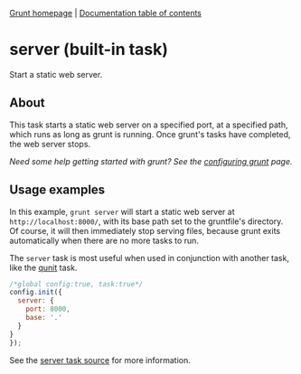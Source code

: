 [Grunt homepage](https://github.com/cowboy/grunt) | [Documentation table of contents](toc.md)

# server (built-in task)
Start a static web server.

## About

This task starts a static web server on a specified port, at a specified path, which runs as long as grunt is running. Once grunt's tasks have completed, the web server stops.

_Need some help getting started with grunt? See the [configuring grunt](configuring.md) page._

## Usage examples

In this example, `grunt server` will start a static web server at `http://localhost:8000/`, with its base path set to the gruntfile's directory. Of course, it will then immediately stop serving files, because grunt exits automatically when there are no more tasks to run.

The `server` task is most useful when used in conjunction with another task, like the [qunit](task_qunit.md) task.

```javascript
/*global config:true, task:true*/
config.init({
  server: {
    port: 8000,
    base: '.'
  }
}
});
```

See the [server task source](../tasks/server.js) for more information.
